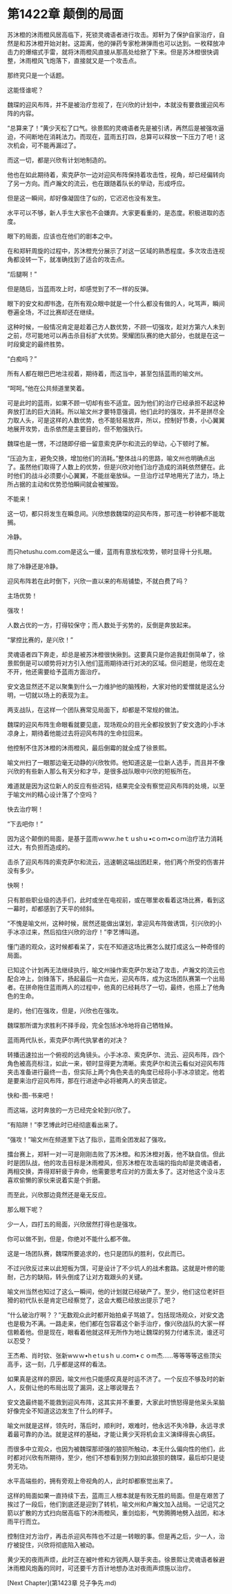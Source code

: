 # 第1422章 颠倒的局面

苏沐橙的沐雨橙风居高临下，死锁灵魂语者进行攻击。郑轩为了保护自家治疗，自然是和苏沐橙开始对射。这距离，他的弹药专家枪淋弹雨也可以达到。一枚释放冲击力的爆缩式手雷，就将沐雨橙风直接从那高处给掀了下来。但是苏沐橙很快调整，沐雨橙风飞炮落下，直接就又是一个攻击点。

那终究只是一个话题。

这能怪谁呢？

魏琛的迎风布阵，并不是被治疗忽视了，在兴欣的计划中，本就没有要救援迎风布阵的内容。

“总算来了！”黄少天松了口气。徐景熙的灵魂语者先是被引诱，再然后是被强攻逼迫，不间断地在消耗法力。而现在，蓝雨五打四，总算可以释放一下压力了吧！这次机会，可不能再漏过了。

而这一切，都是兴欣有计划地制造的。

他也在如此期待着，索克萨尔一边对迎风布阵保持着攻击性，视角，却已经偏转向了另一方向。而卢瀚文的流云，也在跟随着队长的举动，形成呼应。

但是这一瞬间，却好像凝固住了似的，它迟迟也没有发生。

水平可以不够，新人手生大家也不会嫌弃。大家更看重的，是态度。积极进取的态度。

眼下的局面，应该也在他们的剧本之中。

在和郑轩周旋的过程中，苏沐橙充分展示了对这一区域的熟悉程度。多次攻击连视角都没转一下，就准确找到了适合的攻击点。

“后腿啊！”

但是随后，当蓝雨攻上时，却感觉到了不一样的反弹。

眼下的安文和*图*书逸，在所有观众眼中就是一个什么都没有做的人，叱骂声，瞬间卷遍全场，不过比赛却还在继续。

这种时候，一般情况肯定是趁着己方人数优势，不顾一切强攻，趁对方第六人未到之前，尽可能地可以再击杀目标扩大优势。荣耀团队赛的绝大部分，也就是在这一时段奠定的最终胜势。

“白痴吗？”

所有人都在眼巴巴地注视着，期待着，而这当中，甚至包括蓝雨的喻文州。

“呵呵。”他在公共频道里笑着。

可是此时的蓝雨，如果不顾一切却有些不适宜。因为他们的治疗已经承担不起这种奔放打法的巨大消耗。所以喻文州才要特意强调，他们此时的强攻，并不是拼尽全力取人头，可是这样的人数优势，也不能轻易放弃，所以，控制好节奏，小心翼翼地展开攻势，击杀依然是主要目的，但不勉强执行。

魏琛也是一愣，不过随即仔细一留意索克萨尔和流云的举动，心下顿时了解。

“压迫为主，避免交换，增加他们的消耗。”整体战斗的思路，喻文州也明确点出了。虽然他们取得了人数上的优势，但是兴欣对他们治疗造成的消耗依然健在。此时他们的战斗必须要小心翼翼，不能丝毫放纵。一旦治疗过早地用光了法力，场上所占据的主动和优势恐怕瞬间就会被摧毁。

不能来！

这一切，都只将发生在瞬息间。兴欣想救魏琛的迎风布阵，那可连一秒钟都不能耽搁。

冷静。

而只hetushu.com.com是这么一缓，蓝雨有意放松攻势，顿时显得十分扎眼。

除了冷静还是冷静。

迎风布阵若在此时倒下，兴欣一直以来的布局铺垫，不就白费了吗？

主场优势！

强攻！

人数占优的一方，打得较保守；而人数处于劣势的，反倒是奔放起来。

“掌控比赛的，是兴欣！”

灵魂语者四下奔走，却总是被苏沐橙很快揪到。这要真只是你追我赶倒简单了，徐景熙倒是可以顺势将对方引入他们蓝雨期待进行对决的区域。但问题是，他现在走不开，他还需要给予蓝雨方面治疗。

安文逸显然还不足以聚集到什么一力维护他的脑残粉，大家对他的爱憎就是这么分明，一切就以场上的表现为主。

两支战队，在这样一个团队赛常见局面下，却都是不常规的做法。

魏琛的迎风布阵生命眼看就要见底，现场观众的目光全都投放到了安文逸的小手冰凉身上，期待着他能过去将迎风布阵的生命拉回来。

他控制不住苏沐橙的沐雨橙风，最后倒霉的就全成了徐景熙。

喻文州扫了一眼那边毫无动静的兴欣牧师。他知道这是一位新人选手，而且并不像兴欣的有些新人那么有天分和才华，是很多战队眼中兴欣的短板所在。

难道就是因为这位新人的反应有些迟钝，结果完全没有察觉迎风布阵的处境，以至于喻文州的精心设计落了个空吗？

快去治疗啊！

“下去吧你！”

因为这个颠倒的局面，是基于蓝雨ｗwｗ.heｔｕshｕ•cｏｍ•cｏｍ治疗法力消耗过大，有负担而造成的。

击杀了迎风布阵的索克萨尔和流云，迅速朝这端战团赶来，他们两个所受的伤害并没有多少。

快啊！

只有那些职业级的选手们，此时或坐在电视前，或在哪里收看着这场比赛，看到这一幕时，却都感到了天平的倾斜。

“不愧是喻文州，这种时候，居然还能做出谋划，拿迎风布阵做诱饵，引兴欣的小手冰凉过来，然后掐住兴欣的治疗！”李艺博叫道。

懂门道的观众，这时候都看呆了，实在不知道这场比赛怎么就打成这么一种奇怪的局面。

已知这个计划再无法继续执行，喻文州操作索克萨尔发动了攻击，卢瀚文的流云也配合冲上，剑锋落下，扬起最后一片血光，迎风布阵，成为这场团队赛第一个出局者。在拼命拖住蓝雨两人的过程中，他真的已经耗尽了一切，最终，也搭上了他角色的生命。

是的，他们在强攻，但是，兴欣也在强攻。

魏琛那所谓为求胜利不择手段，完全包括冰冷地将自己牺牲掉。

蓝雨两代队长，索克萨尔两代执掌者的对决？

转播迅速拉出一个俯视的远角镜头。小手冰凉、索克萨尔、流云、迎风布阵，四个角色被高亮标注，如此一来，顿时显得更为清晰。索克萨尔和流云看似对迎风布阵夹击准备进行最终一击，但实际上两个角色夹击的角度已经将小手冰凉锁定。他若是要来治疗迎风布阵，那在行进途中必将被两人的夹击锁定。

快和-图-书来吧！

而这端，这时奔放的一方已经完全轮到兴欣了。

“有陷阱！”李艺博此时已经彻底看出来了。

“强攻！”喻文州在频道里下达了指示，蓝雨全团发起了强攻。

擂台赛上，郑轩一对一可是刚刚击败了苏沐橙。和苏沐橙对轰，他不缺自信。但此时是团队战，他的攻击目标是沐雨橙风，但苏沐橙在攻击端的指向却是灵魂语者，两相交换，弄得郑轩疲于奔命，他需要思考应对的方面太多了。这对他这个没斗志喜欢偷懒的家伙来说着实是个折磨。

而至此，兴欣那边竟然还是毫无反应。

那么眼下呢？

少一人，四打五的局面，兴欣居然打得也是强攻。

你可以做不到，但是，你绝对不能什么都不做。

这是一场团队赛，魏琛所要追求的，也只是团队的胜利，仅此而已。

不过兴欣反过来以此短板为饵，可是设计了不少坑人的战术套路。这就是叶修的能耐，己方的缺陷，转头倒成了让对方栽跟头的关键。

喻文州当然也知过了这么一瞬间，他的计划就已经破产了。至少，他们这位老奸巨猾的初代队长是肯定已经察觉了，这会大概已经放出提示了吧？

“什么破治疗啊？？”无数观众此时都开始拍桌子骂娘了。包括现场观众，对安文逸也是极为不满。一路走来，他们都在包容着这个新手治疗，像兴欣战队的大家一样信赖着他。但是现在，眼看着他就这样无所作为地让魏琛的努力付诸东流，谁还可以忍受？

王杰希、肖时钦、张新wｗｗ•hｅtｕsｈｕ.coｍ•ｃｏm杰……等等等等这些顶尖高手，这一刻，几乎都是这样的看法。

如果真是这样的原因，喻文州也只能感叹真是时运不济了。一个反应不够及时的新人，反倒让他的布局出现了漏洞，这上哪说理去？

安文逸最终能不能救到迎风布阵，这其实并不重要，大家此时愤怒得是他呆头呆脑好像完全不知道这边发生了什么的样子。

喻文州就是这样，领先时，落后时，顺利时，艰难时，他永远不失冷静，永远寻求着最可靠的办法。就是这样的基础，才能让黄少天将机会主义演绎得丧心病狂。

而很多中立观众，也因为被魏琛那顽强的狼狈所触动，本无什么偏向性的他们，此时都对兴欣有所期待，至少，他们不想看到努力到如此狼狈的魏琛，最后却只是徒劳无功。

水平高端些的，拥有旁观上帝视角的人，此时却都察觉出来了。

这样的局面如果一直持续下去，蓝雨三人根本就是有败无胜的局面。但是在艰苦了挨过了一段后，他们到底还是迎到了转机，喻文州和卢瀚文加入战局。一记诅咒之箭以扩散的方式扫向居高临下的沐雨橙风，重剑焰影，气势腾腾地劈入战团，和冰雨平行而立。

控制住对方治疗，再击杀迎风布阵也不过是一转眼的事。但是再之后，少一人，治疗被捉住，兴欣将彻底陷入被动。

黄少天的夜雨声烦，此时正在被叶修和方锐两人联手夹击。徐景熙让灵魂语者躲避沐雨橙风炮轰的同时，可还要千方百计地想办法对夜雨声烦施以治疗。



[Next Chapter](第1423章 兑子争先.md)